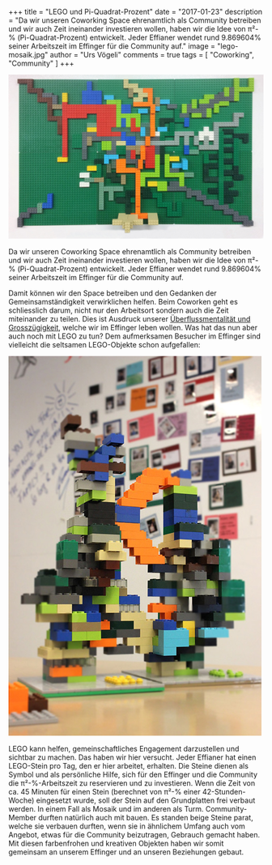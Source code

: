 +++
title = "LEGO und Pi-Quadrat-Prozent"
date = "2017-01-23"
description = "Da wir unseren Coworking Space ehrenamtlich als Community betreiben und wir auch Zeit ineinander investieren wollen, haben wir die Idee von π²-% (Pi-Quadrat-Prozent) entwickelt. Jeder Effianer wendet rund 9.869604% seiner Arbeitszeit im Effinger für die Community auf."
image = "lego-mosaik.jpg"
author = "Urs Vögeli"
comments = true
tags = [ "Coworking", "Community" ]
+++

![LEGO Mosaik](lego-mosaik.jpg)

<div class="lead">
  Da wir unseren Coworking Space ehrenamtlich als Community betreiben und wir auch Zeit ineinander investieren wollen, haben wir die Idee von π²-% (Pi-Quadrat-Prozent) entwickelt. Jeder Effianer wendet rund 9.869604% seiner Arbeitszeit im Effinger für die Community auf.
</div>

Damit können wir den Space betreiben und den Gedanken der Gemeinsamständigkeit verwirklichen helfen. Beim Coworken geht es schliesslich darum, nicht nur den Arbeitsort sondern auch die Zeit miteinander zu teilen. Dies ist Ausdruck unserer [Überflussmentalität und Grosszügigkeit](/grundsaetze/grosszuegigkeit/), welche wir im Effinger leben wollen.
Was hat das nun aber auch noch mit LEGO zu tun? Dem aufmerksamen Besucher im Effinger sind vielleicht die seltsamen LEGO-Objekte schon aufgefallen:

![LEGO Türme](lego-tuerme.jpg)

LEGO kann helfen, gemeinschaftliches Engagement darzustellen und sichtbar zu machen. Das haben wir hier versucht. Jeder Effianer hat einen LEGO-Stein pro Tag, den er hier arbeitet, erhalten. Die Steine dienen als Symbol und als persönliche Hilfe, sich für den Effinger und die Community die π²-%-Arbeitszeit zu reservieren und zu investieren. Wenn die Zeit von ca. 45 Minuten für einen Stein (berechnet von π²-% einer 42-Stunden-Woche) eingesetzt wurde, soll der Stein auf den Grundplatten frei verbaut werden. In einem Fall als Mosaik und im anderen als Turm. Community-Member durften natürlich auch mit bauen. Es standen beige Steine parat, welche sie verbauen durften, wenn sie in ähnlichem Umfang auch vom Angebot, etwas für die Community beizutragen, Gebrauch gemacht haben. Mit diesen farbenfrohen und kreativen Objekten haben wir somit gemeinsam an unserem Effinger und an unseren Beziehungen gebaut.
